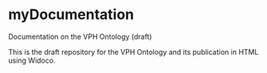 # myDocumentation
Documentation on the VPH Ontology (draft)

This is the draft repository for the VPH Ontology and its publication in HTML using Widoco.
